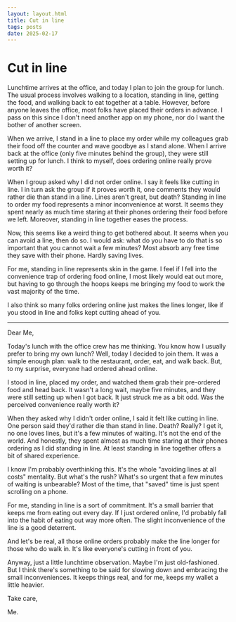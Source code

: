 ```yaml
---
layout: layout.html
title: Cut in line
tags: posts
date: 2025-02-17
---
```


# Cut in line

Lunchtime arrives at the office, and today I plan to join the group for lunch. The usual process involves walking to a location, standing in line, getting the food, and walking back to eat together at a table. However, before anyone leaves the office, most folks have placed their orders in advance. I pass on this since I don't need another app on my phone, nor do I want the bother of another screen.

When we arrive, I stand in a line to place my order while my colleagues grab their food off the counter and wave goodbye as I stand alone. When I arrive back at the office (only five minutes behind the group), they were still setting up for lunch. I think to myself, does ordering online really prove worth it?

When I group asked why I did not order online. I say it feels like cutting in line. I in turn ask the group if it proves worth it, one comments they would rather die than stand in a line. Lines aren't great, but death? Standing in line to order my food represents a minor inconvenience at worst. It seems they spent nearly as much time staring at their phones ordering their food before we left. Moreover, standing in line together eases the process.

Now, this seems like a weird thing to get bothered about. It seems when you can avoid a line, then do so. I would ask: what do you have to do that is so important that you cannot wait a few minutes? Most absorb any free time they save with their phone. Hardly saving lives.

For me, standing in line represents skin in the game. I feel if I fell into the convenience trap of ordering food online, I most likely would eat out more, but having to go through the hoops keeps me bringing my food to work the vast majority of the time.

I also think so many folks ordering online just makes the lines longer, like if you stood in line and folks kept cutting ahead of you.

----

Dear Me,

Today's lunch with the office crew has me thinking. You know how I usually prefer to bring my own lunch? Well, today I decided to join them. It was a simple enough plan: walk to the restaurant, order, eat, and walk back. But, to my surprise, everyone had ordered ahead online.

I stood in line, placed my order, and watched them grab their pre-ordered food and head back. It wasn't a long wait, maybe five minutes, and they were still setting up when I got back. It just struck me as a bit odd. Was the perceived convenience really worth it?

When they asked why I didn't order online, I said it felt like cutting in line. One person said they'd rather die than stand in line. Death? Really? I get it, no one loves lines, but it's a few minutes of waiting. It's not the end of the world. And honestly, they spent almost as much time staring at their phones ordering as I did standing in line. At least standing in line together offers a bit of shared experience.

I know I'm probably overthinking this. It's the whole "avoiding lines at all costs" mentality. But what's the rush? What's so urgent that a few minutes of waiting is unbearable? Most of the time, that "saved" time is just spent scrolling on a phone.

For me, standing in line is a sort of commitment. It's a small barrier that keeps me from eating out every day. If I just ordered online, I'd probably fall into the habit of eating out way more often. The slight inconvenience of the line is a good deterrent.

And let's be real, all those online orders probably make the line longer for those who do walk in. It's like everyone's cutting in front of you.

Anyway, just a little lunchtime observation. Maybe I'm just old-fashioned. But I think there's something to be said for slowing down and embracing the small inconveniences. It keeps things real, and for me, keeps my wallet a little heavier.

Take care,

Me.
